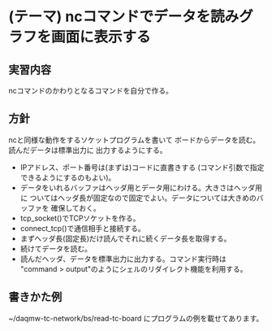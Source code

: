 (テーマ) ncコマンドでデータを読みグラフを画面に表示する
=======================================================

実習内容
--------

ncコマンドのかわりとなるコマンドを自分で作る。

方針
----

ncと同様な動作をするソケットプログラムを書いて
ボードからデータを読む。読んだデータは標準出力に
出力するようにする。

- IPアドレス、ポート番号は(まずは)コードに直書きする
  (コマンド引数で指定できるようにするのもよい)。
- データをいれるバッファはヘッダ用とデータ用にわける。大きさはヘッダ用に
ついてはヘッダ長が固定なので固定でよい。データについては大きめのバッファを
確保しておく。
- tcp_socket()でTCPソケットを作る。
- connect_tcp()で通信相手と接続する。
- まずヘッダ長(固定長)だけ読んでそれに続くデータ長を取得する。
- 続けてデータを読む。
- 読んだヘッダ、データを標準出力に出力する。コマンド実行時は "command > output"のようにシェルのリダイレクト機能を利用する。

書きかた例
----------

~/daqmw-tc-network/bs/read-tc-board にプログラムの例を載せてあります。
